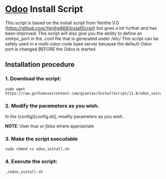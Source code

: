 # [Odoo](https://www.odoo.com "Odoo's Homepage") Install Script

This script is based on the install script from Yenthe V.G (https://github.com/Yenthe666/InstallScript)
but goes a bit further and has been improved. This script will also give you the ability to define an xmlrpc_port in the .conf file that is generated under /etc/
This script can be safely used in a multi-odoo code base server because the default Odoo port is changed BEFORE the Odoo is started.

## Installation procedure

### 1. Download the script:
```
sudo wget https://raw.githubusercontent.com/giantas/InstallScript/11.0/odoo_install.sh
```
### 2. Modify the parameters as you wish.
In the (config)[config.sh], modify parameters as you wish.

**NOTE**: User *true* or *false* where appropriate

### 3. Make the script executable
```
sudo chmod +x odoo_install.sh
```
### 4. Execute the script:
```
./odoo_install.sh
```
